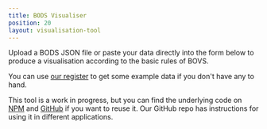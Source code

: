 ```yaml
---
title: BODS Visualiser
position: 20
layout: visualisation-tool
---
```


Upload a BODS JSON file or paste your data directly into the form below to
produce a visualisation according to the basic rules of BOVS.

You can use [our register](https://register.openownership.org) to get some
example data if you don't have any to hand.

This tool is a work in progress, but you can find the underlying code on
[NPM](https://www.npmjs.com/package/@openownership/bods-dagre) and
[GitHub](https://github.com/openownership/visualisation-tool) if you want to
reuse it. Our GitHub repo has instructions for using it in different
applications.
